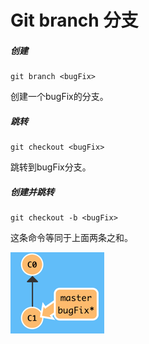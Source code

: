 # Git branch 分支

##### 创建

```
git branch <bugFix>
```

 创建一个bugFix的分支。



#####  跳转

```
git checkout <bugFix>
```

 跳转到bugFix分支。



#####  创建并跳转

```
git checkout -b <bugFix>
```

这条命令等同于上面两条之和。



![](/assets/img_checkout.png)

